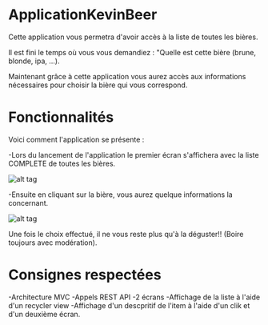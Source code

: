 # ApplicationKevinBeer

Cette application vous permetra d'avoir accès à la liste de toutes les bières.

Il est fini le temps où vous vous demandiez : "Quelle est cette bière (brune, blonde, ipa, ...).

Maintenant grâce à cette application vous aurez accès aux informations nécessaires pour choisir la bière qui vous correspond.

# Fonctionnalités

Voici comment l'application se présente :

-Lors du lancement de l'application le premier écran s'affichera avec la liste COMPLETE de toutes les bières.

![alt tag](https://user-images.githubusercontent.com/49784199/59136724-af39cd00-8984-11e9-802f-1f601dc1687d.jpg)

-Ensuite en cliquant sur la bière, vous aurez quelque informations la concernant.

![alt tag](https://user-images.githubusercontent.com/49784199/59136742-c11b7000-8984-11e9-926e-6e20c7a1daa0.jpg)

Une fois le choix effectué, il ne vous reste plus qu'à la déguster!! (Boire toujours avec modération).

# Consignes respectées
  -Architecture MVC
  -Appels REST API
  -2 écrans
  -Affichage de la liste à l'aide d'un recycler view
  -Affichage d'un descpritif de l'item à l'aide d'un clik et d'un deuxième écran.
